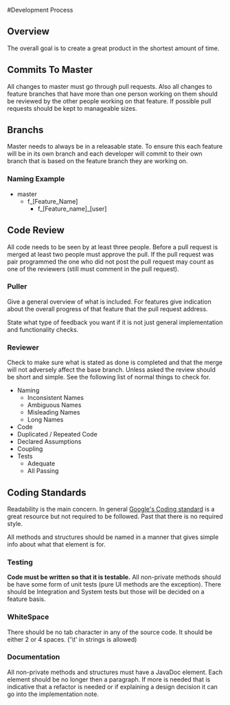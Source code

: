 #Development Process

## Overview

The overall goal is to create a great product in the shortest amount of time.

## Commits To Master

All changes to master must go through pull requests. Also all changes to feature 
branches that have more than one person working on them should be reviewed by the 
other people working on that feature. If possible pull requests should be kept to 
manageable sizes.

## Branchs

Master needs to always be in a releasable state. To ensure this each feature will be in 
its own branch and each developer will commit to their own branch that is based on the 
feature branch they are working on.

### Naming Example
* master
  * f_[Feature_Name]
    * f_[Feature_name]_[user]

## Code Review

All code needs to be seen by at least three people. Before a pull request is merged at least
two people must approve the pull. If the pull request was pair programmed the one who did not 
post the pull request may count as one of the reviewers (still must comment in the pull request).

### Puller

Give a general overview of what is included. For features give indication about the overall 
progress of that feature that the pull request address.

State what type of feedback you want if it is not just general implementation and functionality checks.

### Reviewer

Check to make sure what is stated as done is completed and that the merge will not adversely affect the base branch.
Unless asked the review should be short and simple. See the following list of normal things to check for.

* Naming
  * Inconsistent Names
  * Ambiguous Names
  * Misleading Names
  * Long Names
*  Code
  * Duplicated / Repeated Code
  * Declared Assumptions
  * Coupling
* Tests
  * Adequate
  * All Passing
  
## Coding Standards

Readability is the main concern. In general [Google's Coding standard](https://google.github.io/styleguide/javaguide.html) 
is a great resource but not required to be followed. Past that there is no required style. 

All methods and structures should be named in a manner that gives simple info about what that element is for.

### Testing

**Code must be written so that it is testable.** All non-private methods should be have some form of unit tests (pure UI methods are the exception).
There should be Integration and System tests but those will be decided on a feature basis.

### WhiteSpace

There should be no tab character in any of the source code. It should be either 2 or 4 spaces.
('\t' in strings is allowed)

### Documentation

All non-private methods and structures must have a JavaDoc element. Each element should be no longer
then a paragraph. If more is needed that is indicative that a refactor is needed or if explaining a 
design decision it can go into the implementation note. 


